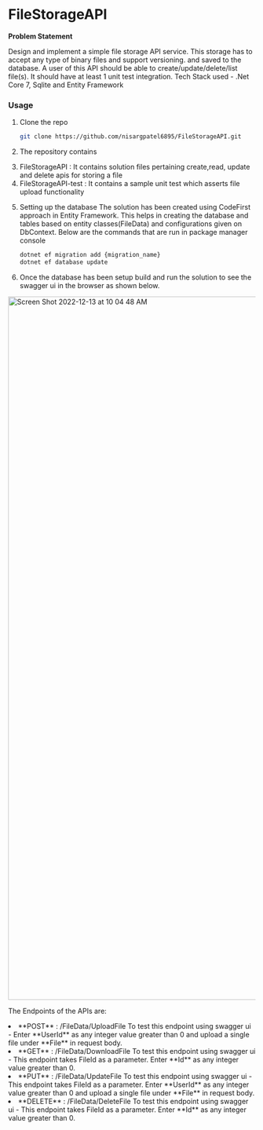 # FileStorageAPI

**Problem Statement** 

Design and implement a simple file storage API service. This storage has to accept any type of binary files and support versioning. and saved to the database. A user of this API should be able to create/update/delete/list file(s). 
It should have at least 1 unit test integration.
Tech Stack used - .Net Core 7, Sqlite and Entity Framework
 
 
### Usage

1. Clone the repo
   ```sh
   git clone https://github.com/nisargpatel6895/FileStorageAPI.git
   ```

2. The repository contains
    <li> FileStorageAPI : It contains solution files pertaining create,read, update and delete apis for storing a file </li>
    <li> FileStorageAPI-test : It contains a sample unit test which asserts file upload functionality </li>
    
3. Setting up the database
   The solution has been created using CodeFirst approach in Entity Framework. This helps in creating the database and tables based on entity       classes(FileData) and configurations given on DbContext. Below are the commands that are run in package manager console
   ```sh
   dotnet ef migration add {migration_name}
   dotnet ef database update
   ```
4. Once the database has been setup build and run the solution to see the swagger ui in the browser as shown below. 
<img width="1433" alt="Screen Shot 2022-12-13 at 10 04 48 AM" src="https://user-images.githubusercontent.com/11133420/207410747-847bb8a6-410c-4540-ae0d-4b957a4a39ec.png">

The Endpoints of the APIs are: 
 <li>**POST** : /FileData/UploadFile
  To test this endpoint using swagger ui - Enter **UserId** as any integer value greater than 0 and upload a single file under **File** in request body.
  </li>
 <li>**GET** : /FileData/DownloadFile
  To test this endpoint using swagger ui - This endpoint takes FileId as a parameter. Enter **Id** as any integer value greater than 0.
 </li>
 <li>**PUT** : /FileData/UpdateFile
  To test this endpoint using swagger ui - This endpoint takes FileId as a parameter. Enter **UserId** as any integer value greater than 0 and upload a single file under **File** in request body.
 </li>
 <li>**DELETE** : /FileData/DeleteFile
  To test this endpoint using swagger ui - This endpoint takes FileId as a parameter. Enter **Id** as any integer value greater than 0.
 </li>
 
 

